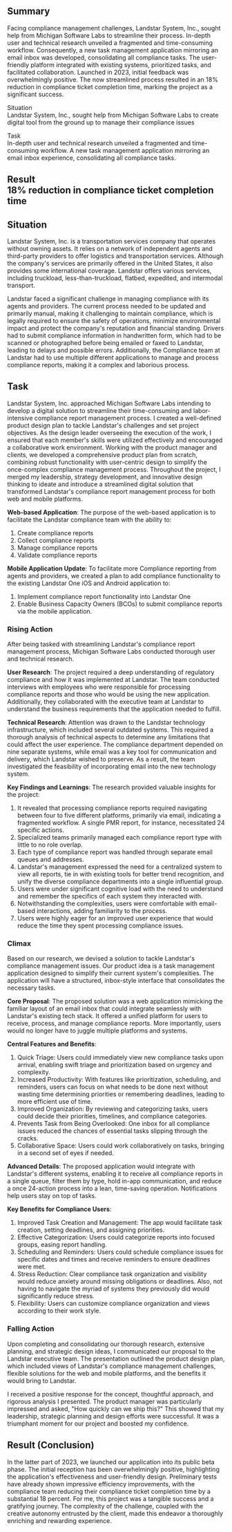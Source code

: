 ## Summary
Facing compliance management challenges, Landstar System, Inc., sought help from Michigan Software Labs to streamline their process. In-depth user and technical research unveiled a fragmented and time-consuming workflow. Consequently, a new task management application mirroring an email inbox was developed, consolidating all compliance tasks. The user-friendly platform integrated with existing systems, prioritized tasks, and facilitated collaboration. Launched in 2023, initial feedback was overwhelmingly positive. The now streamlined process resulted in an 18% reduction in compliance ticket completion time, marking the project as a significant success.

Situation  
Landstar System, Inc., sought help from Michigan Software Labs to create digital tool from the ground up to manage their compliance issues  
  
Task  
In-depth user and technical research unveiled a fragmented and time-consuming workflow. A new task management application mirroring an email inbox experience, consolidating all compliance tasks.  
  
Result  
18% reduction in compliance ticket completion time
---
## Situation
Landstar System, Inc. is a transportation services company that operates without owning assets. It relies on a network of independent agents and third-party providers to offer logistics and transportation services. Although the company's services are primarily offered in the United States, it also provides some international coverage. Landstar offers various services, including truckload, less-than-truckload, flatbed, expedited, and intermodal transport.

Landstar faced a significant challenge in managing compliance with its agents and providers. The current process needed to be updated and primarily manual, making it challenging to maintain compliance, which is legally required to ensure the safety of operations, minimize environmental impact and protect the company's reputation and financial standing. Drivers had to submit compliance information in handwritten form, which had to be scanned or photographed before being emailed or faxed to Landstar, leading to delays and possible errors. Additionally, the Compliance team at Landstar had to use multiple different applications to manage and process compliance reports, making it a complex and laborious process.
## Task
Landstar System, Inc. approached Michigan Software Labs intending to develop a digital solution to streamline their time-consuming and labor-intensive compliance report management process. I created a well-defined product design plan to tackle Landstar's challenges and set project objectives. As the design leader overseeing the execution of the work, I ensured that each member's skills were utilized effectively and encouraged a collaborative work environment. Working with the product manager and clients, we developed a comprehensive product plan from scratch, combining robust functionality with user-centric design to simplify the once-complex compliance management process. Throughout the project, I merged my leadership, strategy development, and innovative design thinking to ideate and introduce a streamlined digital solution that transformed Landstar's compliance report management process for both web and mobile platforms.

**Web-based Application**:
The purpose of the web-based application is to facilitate the Landstar compliance team with the ability to:
1. Create compliance reports
2. Collect compliance reports
3. Manage compliance reports
4. Validate compliance reports

**Mobile Application Update**:
To facilitate more Compliance reporting from agents and providers, we created a plan to add compliance functionality to the  existing Landstar One iOS and Android application to:
1. Implement compliance report functionality into Landstar One
2. Enable Business Capacity Owners (BCOs) to submit compliance reports via the mobile application.
### Rising Action
After being tasked with streamlining Landstar's compliance report management process, Michigan Software Labs conducted thorough user and technical research.

**User Research**:
The project required a deep understanding of regulatory compliance and how it was implemented at Landstar. The team conducted interviews with employees who were responsible for processing compliance reports and those who would be using the new application. Additionally, they collaborated with the executive team at Landstar to understand the business requirements that the application needed to fulfill.

**Technical Research**:
Attention was drawn to the Landstar technology infrastructure, which included several outdated systems. This required a thorough analysis of technical aspects to determine any limitations that could affect the user experience. The compliance department depended on nine separate systems, while email was a key tool for communication and delivery, which Landstar wished to preserve. As a result, the team investigated the feasibility of incorporating email into the new technology system.

**Key Findings and Learnings**:
The research provided valuable insights for the project:
1. It revealed that processing compliance reports required navigating between four to five different platforms, primarily via email, indicating a fragmented workflow. A single PMR report, for instance, necessitated 24 specific actions.
2. Specialized teams primarily managed each compliance report type with little to no role overlap.
3. Each type of compliance report was handled through separate email queues and addresses.
4. Landstar's management expressed the need for a centralized system to view all reports, tie in with existing tools for better trend recognition, and unify the diverse compliance departments into a single influential group.
5. Users were under significant cognitive load with the need to understand and remember the specifics of each system they interacted with.
6. Notwithstanding the complexities, users were comfortable with email-based interactions, adding familiarity to the process.
7. Users were highly eager for an improved user experience that would reduce the time they spent processing compliance issues.
### Climax
Based on our research, we devised a solution to tackle Landstar's compliance management issues. Our product idea is a task management application designed to simplify their current system's complexities. The application will have a structured, inbox-style interface that consolidates the necessary tasks.

**Core Proposal**:
The proposed solution was a web application mimicking the familiar layout of an email inbox that could integrate seamlessly with Landstar's existing tech stack. It offered a unified platform for users to receive, process, and manage compliance reports. More importantly, users would no longer have to juggle multiple platforms and systems.

**Central Features and Benefits**:
1. Quick Triage: Users could immediately view new compliance tasks upon arrival, enabling swift triage and prioritization based on urgency and complexity.
2. Increased Productivity: With features like prioritization, scheduling, and reminders, users can focus on what needs to be done next without wasting time determining priorities or remembering deadlines, leading to more efficient use of time.
3. Improved Organization: By reviewing and categorizing tasks, users could decide their priorities, timelines, and compliance categories.
4. Prevents Task from Being Overlooked: One inbox for all compliance issues reduced the chances of essential tasks slipping through the cracks.
5. Collaborative Space: Users could work collaboratively on tasks, bringing in a second set of eyes if needed.

**Advanced Details**:
The proposed application would integrate with Landstar's different systems, enabling it to receive all compliance reports in a single queue, filter them by type, hold in-app communication, and reduce a once 24-action process into a lean, time-saving operation. Notifications help users stay on top of tasks.

**Key Benefits for Compliance Users**:
1. Improved Task Creation and Management: The app would facilitate task creation, setting deadlines, and assigning priorities.
2. Effective Categorization: Users could categorize reports into focused groups, easing report handling.
3. Scheduling and Reminders: Users could schedule compliance issues for specific dates and times and receive reminders to ensure deadlines were met.
5. Stress Reduction: Clear compliance task organization and visibility would reduce anxiety around missing obligations or deadlines. Also, not having to navigate the myriad of systems they previously did would significantly reduce stress.
6. Flexibility: Users can customize compliance organization and views according to their work style.
### Falling Action
Upon completing and consolidating our thorough research, extensive planning, and strategic design ideas, I communicated our proposal to the Landstar executive team. The presentation outlined the product design plan, which included views of Landstar's compliance management challenges, flexible solutions for the web and mobile platforms, and the benefits it would bring to Landstar. 

I received a positive response for the concept, thoughtful approach, and rigorous analysis I presented. The product manager was particularly impressed and asked, "How quickly can we ship this?" This showed that my leadership, strategic planning and design efforts were successful. It was a triumphant moment for our project and boosted my confidence.
## Result (Conclusion)
In the latter part of 2023, we launched our application into its public beta phase. The initial reception has been overwhelmingly positive, highlighting the application's effectiveness and user-friendly design. Preliminary tests have already shown impressive efficiency improvements, with the compliance team reducing their compliance ticket completion time by a substantial 18 percent. For me, this project was a tangible success and a gratifying journey. The complexity of the challenge, coupled with the creative autonomy entrusted by the client, made this endeavor a thoroughly enriching and rewarding experience.